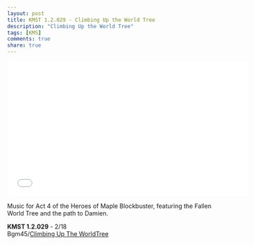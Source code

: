 ```yaml
---
layout: post
title: KMST 1.2.029 - Climbing Up the World Tree
description: "Climbing Up the World Tree"
tags: [KMS]
comments: true
share: true
---
```


<iframe width="560" height="315" src="//www.youtube.com/embed/fxUpCkGlrKE" frameborder="0" allowfullscreen></iframe>

Music for Act 4 of the Heroes of Maple Blockbuster, featuring the Fallen World Tree and the path to Damien.

<b>KMST 1.2.029</b> - 2/18  
Bgm45/<a href="http://youtu.be/fxUpCkGlrKE">Climbing Up The WorldTree</a>  
